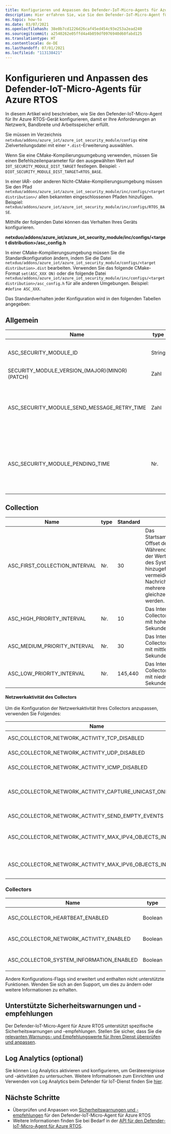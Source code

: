 ```yaml
---
title: Konfigurieren und Anpassen des Defender-IoT-Micro-Agents für Azure RTOS
description: Hier erfahren Sie, wie Sie den Defender-IoT-Micro-Agent für Azure RTOS konfigurieren und anpassen.
ms.topic: how-to
ms.date: 03/07/2021
ms.openlocfilehash: 38e0b7cd1226d26caf45ed454c93e253a2ead240
ms.sourcegitcommit: a2540262e05ffd4a4b059df0976940d60fabd125
ms.translationtype: HT
ms.contentlocale: de-DE
ms.lasthandoff: 07/01/2021
ms.locfileid: "113138421"
---
```

# <a name="configure-and-customize-defender-iot-micro-agent-for-azure-rtos"></a>Konfigurieren und Anpassen des Defender-IoT-Micro-Agents für Azure RTOS

In diesem Artikel wird beschrieben, wie Sie den Defender-IoT-Micro-Agent für Ihr Azure RTOS-Gerät konfigurieren, damit er Ihre Anforderungen an Netzwerk, Bandbreite und Arbeitsspeicher erfüllt.

Sie müssen im Verzeichnis `netxduo/addons/azure_iot/azure_iot_security_module/configs` eine Zielverteilungsdatei mit einer `*.dist`-Erweiterung auswählen.  

Wenn Sie eine CMake-Kompilierungsumgebung verwenden, müssen Sie einen Befehlszeilenparameter für den ausgewählten Wert auf `IOT_SECURITY_MODULE_DIST_TARGET` festlegen. Beispiel: `-DIOT_SECURITY_MODULE_DIST_TARGET=RTOS_BASE`.

In einer IAR- oder anderen Nicht-CMake-Kompilierungsumgebung müssen Sie den Pfad `netxduo/addons/azure_iot/azure_iot_security_module/inc/configs/<target distribution>/` allen bekannten eingeschlossenen Pfaden hinzufügen. Beispiel: `netxduo/addons/azure_iot/azure_iot_security_module/inc/configs/RTOS_BASE`.

Mithilfe der folgenden Datei können das Verhalten Ihres Geräts konfigurieren.

**netxduo/addons/azure_iot/azure_iot_security_module/inc/configs/\<target distribution>/asc_config.h**

In einer CMake-Kompilierungsumgebung müssen Sie die Standardkonfiguration ändern, indem Sie die Datei `netxduo/addons/azure_iot/azure_iot_security_module/configs/<target distribution>.dist` bearbeiten. Verwenden Sie das folgende CMake-Format `set(ASC_XXX ON)` oder die folgende Datei `netxduo/addons/azure_iot/azure_iot_security_module/inc/configs/<target distribution>/asc_config.h` für alle anderen Umgebungen. Beispiel: `#define ASC_XXX`.

Das Standardverhalten jeder Konfiguration wird in den folgenden Tabellen angegeben: 

## <a name="general"></a>Allgemein

| Name | type | Standard | Details |
| - | - | - | - |
| ASC_SECURITY_MODULE_ID | String | defender-iot-micro-agent | Der eindeutige Bezeichner des Geräts.  |
| SECURITY_MODULE_VERSION_(MAJOR)(MINOR)(PATCH)  | Zahl | 3.2.1 | Die Version. |
| ASC_SECURITY_MODULE_SEND_MESSAGE_RETRY_TIME  | Zahl  | 3 | Die Zeitspanne, die der Defender-IoT-Micro-Agent zum Senden der Sicherheitsnachricht nach einem Fehler benötigt. (in Sekunden) |
| ASC_SECURITY_MODULE_PENDING_TIME  | Nr. | 300 | Die ausstehende Zeit des Defender-IoT -Micro-Agents (in Sekunden). Wenn die Zeit überschritten wird, ändert sich der Status in „suspend“ (anhalten). |

## <a name="collection"></a>Collection

| Name | type | Standard | Details |
| - | - | - | - |
| ASC_FIRST_COLLECTION_INTERVAL | Nr.  | 30  | Das Startsammlungsintervall-Offset des Collectors. Während des Starts wird der Wert zur Sammlung des Systems hinzugefügt, um zu vermeiden, dass Nachrichten von mehreren Geräten gleichzeitig gesendet werden.  |
| ASC_HIGH_PRIORITY_INTERVAL | Nr. | 10 | Das Intervall des Collectors für Gruppen mit hoher Priorität (in Sekunden). |
| ASC_MEDIUM_PRIORITY_INTERVAL | Nr. | 30 | Das Intervall des Collectors für Gruppen mit mittlerer Priorität (in Sekunden). |
| ASC_LOW_PRIORITY_INTERVAL | Nr. | 145,440  | Das Intervall des Collectors für Gruppen mit niedriger Priorität (in Sekunden). |

#### <a name="collector-network-activity"></a>Netzwerkaktivität des Collectors

Um die Konfiguration der Netzwerkaktivität Ihres Collectors anzupassen, verwenden Sie Folgendes:

| Name | type | Standard | Details |
| - | - | - | - |
| ASC_COLLECTOR_NETWORK_ACTIVITY_TCP_DISABLED | Boolean | false | Filtert die `TCP`-Netzwerkaktivität. |
| ASC_COLLECTOR_NETWORK_ACTIVITY_UDP_DISABLED | Boolean | false | Filtert die `UDP`-Netzwerkaktivitätsereignisse. |
| ASC_COLLECTOR_NETWORK_ACTIVITY_ICMP_DISABLED | Boolean | false | Filtert die `ICMP`-Netzwerkaktivitätsereignisse. |
| ASC_COLLECTOR_NETWORK_ACTIVITY_CAPTURE_UNICAST_ONLY | Boolean | true | Erfasst nur die eingehenden Unicastpakete. Wenn „false“ festgelegt ist, werden außerdem Broadcast und Multicast aufgezeichnet. |
| ASC_COLLECTOR_NETWORK_ACTIVITY_SEND_EMPTY_EVENTS  | Boolesch  | false  | Sendet ein leeres Ereignis des Collectors. |
| ASC_COLLECTOR_NETWORK_ACTIVITY_MAX_IPV4_OBJECTS_IN_CACHE | Nr. | 64 | Die maximale Anzahl von IPv4-Netzwerkereignissen, die im Arbeitsspeicher gespeichert werden sollen. |
| ASC_COLLECTOR_NETWORK_ACTIVITY_MAX_IPV6_OBJECTS_IN_CACHE | Nr. | 64  | Die maximale Anzahl von IPv6-Netzwerkereignissen, die im Arbeitsspeicher gespeichert werden sollen. |

### <a name="collectors"></a>Collectors
| Name | type | Standard | Details |
| - | - | - | - |
| ASC_COLLECTOR_HEARTBEAT_ENABLED | Boolean | EIN | Aktiviert den Collector für Heartbeat. |
| ASC_COLLECTOR_NETWORK_ACTIVITY_ENABLED  | Boolean | EIN | Aktiviert den Collector für Netzwerkaktivität. |
| ASC_COLLECTOR_SYSTEM_INFORMATION_ENABLED | Boolean | EIN | Aktiviert den Collector für Systeminformationen.  |

Andere Konfigurations-Flags sind erweitert und enthalten nicht unterstützte Funktionen. Wenden Sie sich an den Support, um dies zu ändern oder weitere Informationen zu erhalten.
 
## <a name="supported-security-alerts-and-recommendations"></a>Unterstützte Sicherheitswarnungen und -empfehlungen

Der Defender-IoT-Micro-Agent für Azure RTOS unterstützt spezifische Sicherheitswarnungen und -empfehlungen. Stellen Sie sicher, dass Sie die [relevanten Warnungs- und Empfehlungswerte für Ihren Dienst überprüfen und anpassen](concept-rtos-security-alerts-recommendations.md).

## <a name="log-analytics-optional"></a>Log Analytics (optional)

Sie können Log Analytics aktivieren und konfigurieren, um Geräteereignisse und -aktivitäten zu untersuchen. Weitere Informationen zum Einrichten und Verwenden von Log Analytics beim Defender für IoT-Dienst finden Sie [hier](how-to-security-data-access.md#log-analytics). 

## <a name="next-steps"></a>Nächste Schritte


- Überprüfen und Anpassen von [Sicherheitswarnungen und -empfehlungen](concept-rtos-security-alerts-recommendations.md) für den Defender-IoT-Micro-Agent für Azure RTOS
- Weitere Informationen finden Sie bei Bedarf in der [API für den Defender-IoT-Micro-Agent für Azure RTOS](azure-rtos-security-module-api.md).
